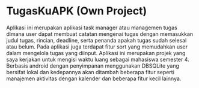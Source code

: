 # TugasKuAPK (Own Project)
Aplikasi ini merupakan aplikasi task manager atau managemen tugas dimana user dapat membuat catatan mengenai tugas dengan memasukkan judul tugas, rincian, deadline, serta penanda apakah tugas sudah selesai atau belum. Pada aplikasi juga terdapat fitur sort yang memudahkan user dalam mengelola tugas yang diinput.
Aplikasi ini merupakan projek yang saya kerjakan untuk mengisi waktu luang sebagai mahasiswa semester 4. Berbasis android dengan penyimpanan menggunakan DBSQLite yang bersifat lokal dan kedepannya akan ditambah beberapa fitur seperti manajemen aktivitas dengan kalender dan beberapa fitur kecil lainnya.
